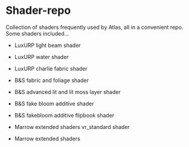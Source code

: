 # Shader-repo
Collection of shaders frequently used by Atlas, all in a convenient repo.
Some shaders included...

- LuxURP light beam shader  

- LuxURP water shader

- LuxURP charlie fabric shader

- B&S fabric and foliage shader

- B&S advanced lit and lit moss layer shader

- B&S fake bloom additive shader

- B&S fakebloom additive flipbook shader

- Marrow extended shaders vr_standard shader

- Marrow extended shaders
